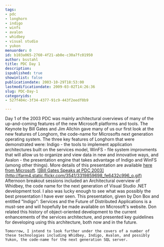 ```yaml
---
tags:
- pdc
- longhorn
- indigo
- winfs
- avalon
- whidbey
- visual studio
- yukon
menuorder: 0
id: b103a065-2760-4f21-ab0e-c30a7fc01950
author: bsstahl
title: PDC Day 1
description: 
ispublished: true
showinlist: false
publicationdate: 2003-10-29T18:53:00
lastmodificationdate: 2009-03-02T14:26:36
slug: PDC-Day-1
categoryids:
- 527f404c-3f34-4377-91c9-443f2eedf0b9

---
```


Day 1 of the 2003 PDC was mainly architectural overviews of many of the up-and-coming features of the new Microsoft platforms and tools. The Keynote by Bill Gates and Jim Allchin gave many of us our first look at the new features of Longhorn, the code-name for Microsofts next generation operating system. The three key features of Longhorn that were demonstrated were: Indigo - the tools to implement application architectures built on the services model, WinFS - file system improvments that will allow us to organize and view data in new and innovative ways, and Avalon - the presentation engine that takes advantage of Indigo and WinFS (among other things). More details of this presentation are available [here from Microsoft](http://www.microsoft.com/presspass/press/2003/oct03/10-27PDC03NextWavePR.asp).
[!\[Bill Gates Speaks at PDC 2003\](http://farm4.static.flickr.com/3541/3319859698_fe6432c996_o.gif)](http://www.flickr.com/photos/bsstahl/3319859698/ "Bill Gates Speaks at PDC 2003 by bsstahl, on Flickr")
Afternoon breakout sessions included an Architectural overview of Whidbey, the code name for the next generation of Visual Studio .NET development tool. I also was lucky enough to see what was possibly the best presentation I have ever seen. This presentation, given by Don Box and entitled "Indigo": Services and the Future of Distributed Applications is a must-see and will hopefully be made available on Microsoft's website. Don related this history of object-oriented development to the current enhancements of the services architecture, and presented key guidelines for developing using this architecture, both now and in the future.   
  
	Tomorrow, I intend to look further under the covers of a number of these technologies including Whidbey, Indigo, Avalon, and possibly Yukon, the code-name for the next generation SQL server.

